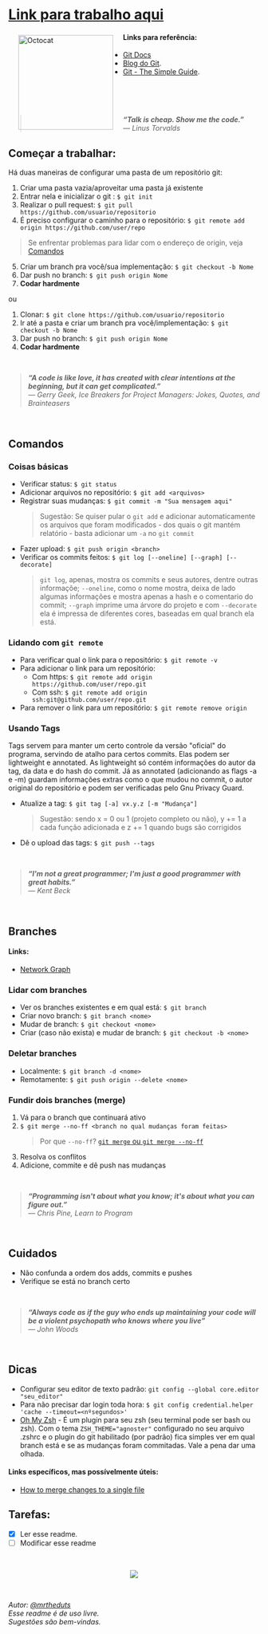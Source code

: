 # [Link para trabalho aqui](https://www.github.com/mrtheduts/readmegit)


 <img align = "left" src=https://octodex.github.com/images/baracktocat.jpg width="190" height="190"  hspace="20" vspace="5" alt="Octocat">

#### Links para referência:
- [Git Docs](https://git-scm.com/documentation)
- [Blog do Git](https://git-scm.com/blog).
- [Git - The Simple Guide](http://rogerdudler.github.io/git-guide/).

<br />
<br />
<br />

> ***“Talk is cheap. Show me the code.”** <br /> ― Linus Torvalds*



## Começar a trabalhar:

Há duas maneiras de configurar uma pasta de um repositório git:

1. Criar uma pasta vazia/aproveitar uma pasta já existente
2. Entrar nela e inicializar o git : `$ git init`
3. Realizar o pull request: `$ git pull https://github.com/usuario/repositorio`
4. É preciso configurar o caminho para o repositório: `$ git remote add origin https://github.com/user/repo`
 >Se enfrentar problemas para lidar com o endereço de origin, veja [Comandos](https://github.com/mrtheduts/readmegit#lidando-com-git-remote)
5. Criar um branch pra você/sua implementação: `$ git checkout -b Nome`
6. Dar push no branch: `$ git push origin Nome`
7. **Codar hardmente**

ou

1. Clonar: `$ git clone https://github.com/usuario/repositorio`
2. Ir até a pasta e criar um branch pra você/implementação: `$ git checkout -b Nome`
3. Dar push no branch: `$ git push origin Nome`
4. **Codar hardmente**

<br />

 >***“A code is like love, it has created with clear intentions at the beginning, but it can get complicated.”** <br />― Gerry Geek, Ice Breakers for Project Managers: Jokes, Quotes, and Brainteasers*

<br />

## Comandos

### Coisas básicas

 - Verificar status: `$ git status`
 - Adicionar arquivos no repositório: `$ git add <arquivos>`
 - Registrar suas mudanças: `$ git commit -m "Sua mensagem aqui"`
     >Sugestão: Se quiser pular o `git add` e adicionar automaticamente os arquivos que foram modificados - dos quais o git mantém relatório - basta adicionar um `-a` no `git commit`
 - Fazer upload: `$ git push origin <branch>`
 - Verificar os commits feitos: `$ git log [--oneline] [--graph] [--decorate]`
    >`git log`, apenas, mostra os commits e seus autores, dentre outras informaçõe; `--oneline`, como o nome mostra, deixa de lado algumas informações e mostra apenas a hash e o comentario do commit; `--graph` imprime uma árvore do projeto e com `--decorate` ela é impressa de diferentes cores, baseadas em qual branch ela está.
    
### Lidando com `git remote`
 - Para verificar qual o link para o repositório: `$ git remote -v`
 - Para adicionar o link para um repositório:
   - Com https: `$ git remote add origin https://github.com/user/repo.git`
   - Com ssh: `$ git remote add origin ssh:git@github.com/user/repo.git`
 - Para remover o link para um repositório: `$ git remote remove origin`

### Usando Tags

Tags servem para manter um certo controle da versão "oficial" do programa, servindo de atalho para certos commits. Elas podem ser lightweight e annotated. As lightweight só contém informações do autor da tag, da data e do hash do commit. Já as annotated (adicionando as flags -a e -m) guardam informações extras como o que mudou no commit, o autor original do repositório e podem ser verificadas pelo Gnu Privacy Guard.

 - Atualize a tag: `$ git tag [-a] vx.y.z [-m "Mudança"]`
 
    >Sugestão: sendo x = 0 ou 1 (projeto completo ou não), y += 1 a cada função adicionada e z += 1 quando bugs são corrigidos
    
  - Dê o upload das tags: `$ git push --tags`

<br />

 >***“I'm not a great programmer; I'm just a good programmer with great habits.”** <br /> ― Kent Beck*
 
 <br />

## Branches

#### Links:
 - [Network Graph](https://github.com/blog/39-say-hello-to-the-network-graph-visualizer)

### Lidar com branches

 - Ver os branches existentes e em qual está: `$ git branch`
 - Criar novo branch: `$ git branch <nome>`
 - Mudar de branch: `$ git checkout <nome>`
 - Criar (caso não exista) e mudar de branch: `$ git checkout -b <nome>`
 
### Deletar branches

- Localmente: `$ git branch -d <nome>`
- Remotamente: `$ git push origin --delete <nome>`
 
### Fundir dois branches (merge)

1. Vá para o branch que continuará ativo
2. `$ git merge --no-ff <branch no qual mudanças foram feitas>`
    >Por que `--no-ff`? [`git merge` ou `git merge --no-ff`](http://stackoverflow.com/questions/9069061/what-is-the-difference-between-git-merge-and-git-merge-no-ff)
3. Resolva os conflitos
4. Adicione, commite e dê push nas mudanças
 
<br />
 
 > ***“Programming isn't about what you know; it's about what you can figure out.”** <br />― Chris Pine, Learn to Program*
 
<br />
 
## Cuidados

- Não confunda a ordem dos adds, commits e pushes
- Verifique se está no branch certo

<br />

 > ***“Always code as if the guy who ends up maintaining your code will be a violent psychopath who knows where you live”** <br />― John Woods*
 
<br />
 
## Dicas

 - Configurar seu editor de texto padrão: `git config --global core.editor "seu_editor"`
 - Para não precisar dar login toda hora: `$ git config credential.helper 'cache --timeout=<nºsegundos>'`
 - [Oh My Zsh](https://github.com/robbyrussell/oh-my-zsh) - É um plugin para seu zsh (seu terminal pode ser bash ou zsh). Com o tema `ZSH_THEME="agnoster"` configurado no seu arquivo .zshrc e o plugin do git habilitado (por padrão) fica simples ver em qual branch está e se as mudanças foram commitadas. Vale a pena dar uma olhada.
 

#### Links específicos, mas possívelmente úteis:
 - [How to merge changes to a single file](http://stackoverflow.com/questions/10784523/how-do-i-merge-changes-to-a-single-file-rather-than-merging-commits)


## Tarefas:
- [X] Ler esse readme.
- [ ] Modificar esse readme

<br />

<p align="center"> 
 <a href=https://imgs.xkcd.com/comics/new_bug.png><img src=https://imgs.xkcd.com/comics/new_bug.png a=https://imgs.xkcd.com/comics/new_bug.png></a>
</p>
<br />

*Autor: [@mrtheduts](https://github.com/mrtheduts/)*<br />
*Esse readme é de uso livre.* <br />
*Sugestões são bem-vindas.*
